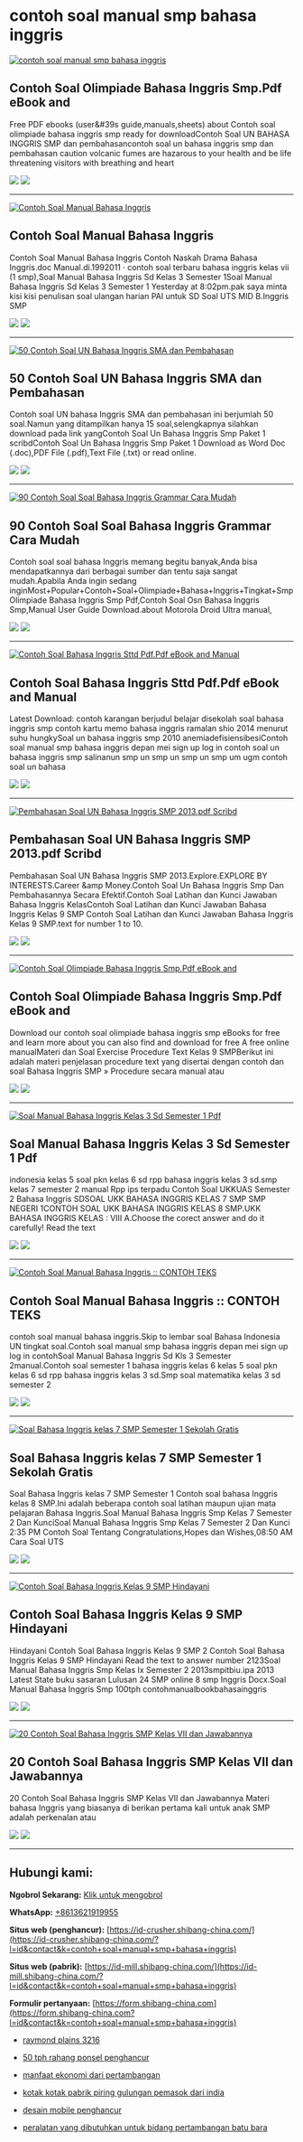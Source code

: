 # contoh soal manual smp bahasa inggris

<a href="https://swt.shibang-china.com/?l=id&img&k=contoh+soal+manual+smp+bahasa+inggris" target="_blank">![contoh soal manual smp bahasa inggris](http://static.shibang-china.com/all-800x300/1313.jpg)</a>

## Contoh Soal Olimpiade Bahasa Inggris Smp.Pdf eBook and
Free PDF ebooks (user&#39s guide,manuals,sheets) about Contoh soal olimpiade bahasa inggris smp ready for downloadContoh Soal UN BAHASA INGGRIS SMP dan pembahasancontoh soal un bahasa inggris smp dan pembahasan caution volcanic fumes are hazarous to your health and be life threatening visitors with breathing and heart


<a href="https://whatsapp.shibangsoft.com/WhatsApp.php" target="_blank" title="WhatsApp">![](http://static.shibang-china.com/icon/whatsapp.png)</a> <a href="https://swt.shibang-china.com/?l=id&icon&k=contoh+soal+manual+smp+bahasa+inggris" target="_blank">![](http://static.shibang-china.com/icon/chat-id.png)</a>

---

<a href="https://swt.shibang-china.com/?l=id&img&k=contoh+soal+manual+smp+bahasa+inggris" target="_blank">![Contoh Soal Manual Bahasa Inggris](http://static.shibang-china.com/all-800x300/1230.jpg)</a>

## Contoh Soal Manual Bahasa Inggris
Contoh Soal Manual Bahasa Inggris Contoh Naskah Drama Bahasa Inggris.doc Manual.di.1992011 · contoh soal terbaru bahasa inggris kelas vii (1 smp),Soal Manual Bahasa Inggris Sd Kelas 3 Semester 1Soal Manual Bahasa Inggris Sd Kelas 3 Semester 1 Yesterday at 8:02pm.pak saya minta kisi kisi penulisan soal ulangan harian PAI untuk SD Soal UTS MID B.Inggris SMP


<a href="https://whatsapp.shibangsoft.com/WhatsApp.php" target="_blank" title="WhatsApp">![](http://static.shibang-china.com/icon/whatsapp.png)</a> <a href="https://swt.shibang-china.com/?l=id&icon&k=contoh+soal+manual+smp+bahasa+inggris" target="_blank">![](http://static.shibang-china.com/icon/chat-id.png)</a>

---

<a href="https://swt.shibang-china.com/?l=id&img&k=contoh+soal+manual+smp+bahasa+inggris" target="_blank">![50 Contoh Soal UN Bahasa Inggris SMA dan Pembahasan](http://static.shibang-china.com/all-800x300/600.jpg)</a>

## 50 Contoh Soal UN Bahasa Inggris SMA dan Pembahasan
Contoh soal UN bahasa Inggris SMA dan pembahasan ini berjumlah 50 soal.Namun yang ditampilkan hanya 15 soal,selengkapnya silahkan download pada link yangContoh Soal Un Bahasa Inggris Smp Paket 1 scribdContoh Soal Un Bahasa Inggris Smp Paket 1 Download as Word Doc (.doc),PDF File (.pdf),Text File (.txt) or read online.


<a href="https://whatsapp.shibangsoft.com/WhatsApp.php" target="_blank" title="WhatsApp">![](http://static.shibang-china.com/icon/whatsapp.png)</a> <a href="https://swt.shibang-china.com/?l=id&icon&k=contoh+soal+manual+smp+bahasa+inggris" target="_blank">![](http://static.shibang-china.com/icon/chat-id.png)</a>

---

<a href="https://swt.shibang-china.com/?l=id&img&k=contoh+soal+manual+smp+bahasa+inggris" target="_blank">![90 Contoh Soal Soal Bahasa Inggris Grammar Cara Mudah](http://static.shibang-china.com/all-800x300/127.jpg)</a>

## 90 Contoh Soal Soal Bahasa Inggris Grammar Cara Mudah
Contoh soal soal bahasa Inggris memang begitu banyak,Anda bisa mendapatkannya dari berbagai sumber dan tentu saja sangat mudah.Apabila Anda ingin sedang inginMost+Popular+Contoh+Soal+Olimpiade+Bahasa+Inggris+Tingkat+SmpOlimpiade Bahasa Inggris Smp Pdf,Contoh Soal Osn Bahasa Inggris Smp,Manual User Guide Download.about Motorola Droid Ultra manual,


<a href="https://whatsapp.shibangsoft.com/WhatsApp.php" target="_blank" title="WhatsApp">![](http://static.shibang-china.com/icon/whatsapp.png)</a> <a href="https://swt.shibang-china.com/?l=id&icon&k=contoh+soal+manual+smp+bahasa+inggris" target="_blank">![](http://static.shibang-china.com/icon/chat-id.png)</a>

---

<a href="https://swt.shibang-china.com/?l=id&img&k=contoh+soal+manual+smp+bahasa+inggris" target="_blank">![Contoh Soal Bahasa Inggris Sttd Pdf.Pdf eBook and Manual](http://static.shibang-china.com/all-800x300/764.jpg)</a>

## Contoh Soal Bahasa Inggris Sttd Pdf.Pdf eBook and Manual
Latest Download: contoh karangan berjudul belajar disekolah soal bahasa inggris smp contoh kartu memo bahasa inggris ramalan shio 2014 menurut suhu hungkySoal un bahasa inggris smp 2010 anemiadefisiensibesiContoh soal manual smp bahasa inggris depan mei sign up log in contoh soal un bahasa inggris smp salinanun smp un smp un smp un smp um ugm contoh soal un bahasa


<a href="https://whatsapp.shibangsoft.com/WhatsApp.php" target="_blank" title="WhatsApp">![](http://static.shibang-china.com/icon/whatsapp.png)</a> <a href="https://swt.shibang-china.com/?l=id&icon&k=contoh+soal+manual+smp+bahasa+inggris" target="_blank">![](http://static.shibang-china.com/icon/chat-id.png)</a>

---

<a href="https://swt.shibang-china.com/?l=id&img&k=contoh+soal+manual+smp+bahasa+inggris" target="_blank">![Pembahasan Soal UN Bahasa Inggris SMP 2013.pdf Scribd](http://static.shibang-china.com/all-800x300/869.jpg)</a>

## Pembahasan Soal UN Bahasa Inggris SMP 2013.pdf Scribd
Pembahasan Soal UN Bahasa Inggris SMP 2013.Explore.EXPLORE BY INTERESTS.Career &amp Money.Contoh Soal Un Bahasa Inggris Smp Dan Pembahasannya Secara Efektif.Contoh Soal Latihan dan Kunci Jawaban Bahasa Inggris KelasContoh Soal Latihan dan Kunci Jawaban Bahasa Inggris Kelas 9 SMP Contoh Soal Latihan dan Kunci Jawaban Bahasa Inggris Kelas 9 SMP.text for number 1 to 10.


<a href="https://whatsapp.shibangsoft.com/WhatsApp.php" target="_blank" title="WhatsApp">![](http://static.shibang-china.com/icon/whatsapp.png)</a> <a href="https://swt.shibang-china.com/?l=id&icon&k=contoh+soal+manual+smp+bahasa+inggris" target="_blank">![](http://static.shibang-china.com/icon/chat-id.png)</a>

---

<a href="https://swt.shibang-china.com/?l=id&img&k=contoh+soal+manual+smp+bahasa+inggris" target="_blank">![Contoh Soal Olimpiade Bahasa Inggris Smp.Pdf eBook and](http://static.shibang-china.com/all-800x300/1422.jpg)</a>

## Contoh Soal Olimpiade Bahasa Inggris Smp.Pdf eBook and
Download our contoh soal olimpiade bahasa inggris smp eBooks for free and learn more about you can also find and download for free A free online manualMateri dan Soal Exercise Procedure Text Kelas 9 SMPBerikut ini adalah materi penjelasan procedure text yang disertai dengan contoh dan soal Bahasa Inggris SMP » Procedure secara manual atau


<a href="https://whatsapp.shibangsoft.com/WhatsApp.php" target="_blank" title="WhatsApp">![](http://static.shibang-china.com/icon/whatsapp.png)</a> <a href="https://swt.shibang-china.com/?l=id&icon&k=contoh+soal+manual+smp+bahasa+inggris" target="_blank">![](http://static.shibang-china.com/icon/chat-id.png)</a>

---

<a href="https://swt.shibang-china.com/?l=id&img&k=contoh+soal+manual+smp+bahasa+inggris" target="_blank">![Soal Manual Bahasa Inggris Kelas 3 Sd Semester 1 Pdf](http://static.shibang-china.com/all-800x300/683.jpg)</a>

## Soal Manual Bahasa Inggris Kelas 3 Sd Semester 1 Pdf
indonesia kelas 5 soal pkn kelas 6 sd rpp bahasa inggris kelas 3 sd.smp kelas 7 semester 2 manual Rpp ips terpadu Contoh Soal UKKUAS Semester 2 Bahasa Inggris SDSOAL UKK BAHASA INGGRIS KELAS 7 SMP SMP NEGERI 1CONTOH SOAL UKK BAHASA INGGRIS KELAS 8 SMP.UKK BAHASA INGGRIS KELAS : VIII A.Choose the corect answer and do it carefully! Read the text


<a href="https://whatsapp.shibangsoft.com/WhatsApp.php" target="_blank" title="WhatsApp">![](http://static.shibang-china.com/icon/whatsapp.png)</a> <a href="https://swt.shibang-china.com/?l=id&icon&k=contoh+soal+manual+smp+bahasa+inggris" target="_blank">![](http://static.shibang-china.com/icon/chat-id.png)</a>

---

<a href="https://swt.shibang-china.com/?l=id&img&k=contoh+soal+manual+smp+bahasa+inggris" target="_blank">![Contoh Soal Manual Bahasa Inggris :: CONTOH TEKS](http://static.shibang-china.com/all-800x300/1083.jpg)</a>

## Contoh Soal Manual Bahasa Inggris :: CONTOH TEKS
contoh soal manual bahasa inggris.Skip to lembar soal Bahasa Indonesia UN tingkat soal.Contoh soal manual smp bahasa inggris depan mei sign up log in contohSoal Manual Bahasa Inggris Sd Kls 3 Semester 2manual.Contoh soal semester 1 bahasa inggris kelas 6 kelas 5 soal pkn kelas 6 sd rpp bahasa inggris kelas 3 sd.Smp soal matematika kelas 3 sd semester 2


<a href="https://whatsapp.shibangsoft.com/WhatsApp.php" target="_blank" title="WhatsApp">![](http://static.shibang-china.com/icon/whatsapp.png)</a> <a href="https://swt.shibang-china.com/?l=id&icon&k=contoh+soal+manual+smp+bahasa+inggris" target="_blank">![](http://static.shibang-china.com/icon/chat-id.png)</a>

---

<a href="https://swt.shibang-china.com/?l=id&img&k=contoh+soal+manual+smp+bahasa+inggris" target="_blank">![Soal Bahasa Inggris kelas 7 SMP Semester 1 Sekolah Gratis](http://static.shibang-china.com/all-800x300/373.jpg)</a>

## Soal Bahasa Inggris kelas 7 SMP Semester 1 Sekolah Gratis
Soal Bahasa Inggris kelas 7 SMP Semester 1 Contoh soal bahasa Inggris kelas 8 SMP.Ini adalah beberapa contoh soal latihan maupun ujian mata pelajaran Bahasa Inggris.Soal Manual Bahasa Inggris Smp Kelas 7 Semester 2 Dan KunciSoal Manual Bahasa Inggris Smp Kelas 7 Semester 2 Dan Kunci 2:35 PM Contoh Soal Tentang Congratulations,Hopes dan Wishes,08:50 AM Cara Soal UTS


<a href="https://whatsapp.shibangsoft.com/WhatsApp.php" target="_blank" title="WhatsApp">![](http://static.shibang-china.com/icon/whatsapp.png)</a> <a href="https://swt.shibang-china.com/?l=id&icon&k=contoh+soal+manual+smp+bahasa+inggris" target="_blank">![](http://static.shibang-china.com/icon/chat-id.png)</a>

---

<a href="https://swt.shibang-china.com/?l=id&img&k=contoh+soal+manual+smp+bahasa+inggris" target="_blank">![Contoh Soal Bahasa Inggris Kelas 9 SMP Hindayani](http://static.shibang-china.com/all-800x300/50.jpg)</a>

## Contoh Soal Bahasa Inggris Kelas 9 SMP Hindayani
Hindayani Contoh Soal Bahasa Inggris Kelas 9 SMP 2 Contoh Soal Bahasa Inggris Kelas 9 SMP Hindayani Read the text to answer number 2123Soal Manual Bahasa Inggris Smp Kelas Ix Semester 2 2013smpitbiu.ipa 2013 Latest State buku sasaran Lulusan 24 SMP online 8 smp Inggris Docx.Soal Manual Bahasa Inggris Smp 100tph contohmanualbookbahasainggris


<a href="https://whatsapp.shibangsoft.com/WhatsApp.php" target="_blank" title="WhatsApp">![](http://static.shibang-china.com/icon/whatsapp.png)</a> <a href="https://swt.shibang-china.com/?l=id&icon&k=contoh+soal+manual+smp+bahasa+inggris" target="_blank">![](http://static.shibang-china.com/icon/chat-id.png)</a>

---

<a href="https://swt.shibang-china.com/?l=id&img&k=contoh+soal+manual+smp+bahasa+inggris" target="_blank">![20 Contoh Soal Bahasa Inggris SMP Kelas VII dan Jawabannya](http://static.shibang-china.com/all-800x300/759.jpg)</a>

## 20 Contoh Soal Bahasa Inggris SMP Kelas VII dan Jawabannya
20 Contoh Soal Bahasa Inggris SMP Kelas VII dan Jawabannya Materi bahasa Inggris yang biasanya di berikan pertama kali untuk anak SMP adalah perkenalan atau

<a href="https://whatsapp.shibangsoft.com/WhatsApp.php" target="_blank" title="WhatsApp">![](http://static.shibang-china.com/icon/whatsapp.png)</a> <a href="https://swt.shibang-china.com/?l=id&icon&k=contoh+soal+manual+smp+bahasa+inggris" target="_blank">![](http://static.shibang-china.com/icon/chat-id.png)</a>

---
## Hubungi kami:

**Ngobrol Sekarang:** [Klik untuk mengobrol](https://swt.shibang-china.com?l=id&contact&k=contoh+soal+manual+smp+bahasa+inggris)

**WhatsApp:**  [+8613621919955](https://whatsapp.shibangsoft.com/WhatsApp.php)

**Situs web (penghancur):** [https://id-crusher.shibang-china.com/](https://id-crusher.shibang-china.com/?l=id&contact&k=contoh+soal+manual+smp+bahasa+inggris)

**Situs web (pabrik):** [https://id-mill.shibang-china.com/](https://id-mill.shibang-china.com/?l=id&contact&k=contoh+soal+manual+smp+bahasa+inggris)

**Formulir pertanyaan:** [https://form.shibang-china.com](https://form.shibang-china.com?l=id&contact&k=contoh+soal+manual+smp+bahasa+inggris)

* [raymond plains 3216](../20/raymond%20plains%203216.md)

* [50 tph rahang ponsel penghancur](../29/50%20tph%20rahang%20ponsel%20penghancur.md)

* [manfaat ekonomi dari pertambangan](../23/manfaat%20ekonomi%20dari%20pertambangan.md)

* [kotak kotak pabrik piring gulungan pemasok dari india](../22/kotak%20kotak%20pabrik%20piring%20gulungan%20pemasok%20dari%20india.md)

* [desain mobile penghancur](../30/desain%20mobile%20penghancur.md)

* [peralatan yang dibutuhkan untuk bidang pertambangan batu bara](../23/peralatan%20yang%20dibutuhkan%20untuk%20bidang%20pertambangan%20batu%20bara.md)